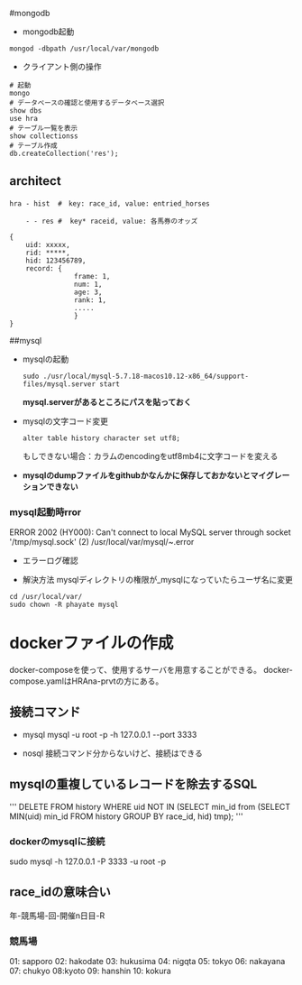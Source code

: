#mongodb

+ mongodb起動

```
mongod -dbpath /usr/local/var/mongodb

```

+ クライアント側の操作

```
# 起動
mongo
# データベースの確認と使用するデータベース選択
show dbs
use hra
# テーブル一覧を表示
show collectionss
# テーブル作成
db.createCollection('res');
```


## architect

```
hra - hist	#　key: race_id, value: entried_horses

	- - res #  key* raceid, value: 各馬券のオッズ
```

```
{
	uid: xxxxx,
	rid: *****,
	hid: 123456789,
	record: {
				frame: 1,
				num: 1,
				age: 3,
				rank: 1,
				.....
				}
}

```

##mysql
+ mysqlの起動

	```
	sudo ./usr/local/mysql-5.7.18-macos10.12-x86_64/support-files/mysql.server start
	```

	**mysql.serverがあるところにパスを貼っておく**

+ mysqlの文字コード変更

	```
	alter table history character set utf8;
	```
	もしできない場合：カラムのencodingをutf8mb4に文字コードを変える


+ **mysqlのdumpファイルをgithubかなんかに保存しておかないとマイグレーションできない**


### mysql起動時rror
ERROR 2002 (HY000): Can't connect to local MySQL server through socket '/tmp/mysql.sock' (2)
/usr/local/var/mysql/~.error

+ エラーログ確認

+ 解決方法
mysqlディレクトリの権限が_mysqlになっていたらユーザ名に変更

```
cd /usr/local/var/
sudo chown -R phayate mysql
```

# dockerファイルの作成
docker-composeを使って、使用するサーバを用意することができる。
docker-compose.yamlはHRAna-prvtの方にある。

## 接続コマンド
- mysql
mysql -u root -p -h 127.0.0.1 --port 3333

- nosql
接続コマンド分からないけど、接続はできる

## mysqlの重複しているレコードを除去するSQL
'''
DELETE FROM history WHERE uid NOT IN (SELECT min_id from (SELECT MIN(uid) min_id FROM history GROUP BY race_id, hid) tmp);
'''


### dockerのmysqlに接続
sudo mysql -h 127.0.0.1 -P 3333 -u root -p

## race_idの意味合い

年-競馬場-回-開催n日目-R

### 競馬場
01: sapporo
02: hakodate
03: hukusima
04: nigqta
05: tokyo
06: nakayana
07: chukyo
08:kyoto
09: hanshin
10: kokura
